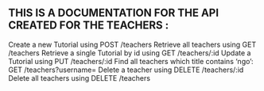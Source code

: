 ##  THIS IS A DOCUMENTATION FOR THE API CREATED FOR THE TEACHERS :

Create a new Tutorial using POST /teachers
Retrieve all teachers using GET /teachers
Retrieve a single Tutorial by id using GET /teachers/:id
Update a Tutorial using PUT /teachers/:id
Find all teachers which title contains ‘ngo’: GET /teachers?username=<user name >
Delete a teacher using DELETE /teachers/:id
Delete all teachers using DELETE /teachers 